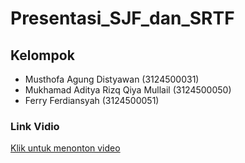 # Presentasi_SJF_dan_SRTF

## Kelompok
- Musthofa Agung Distyawan (3124500031)
- Mukhamad Aditya Rizq Qiya Mullail (3124500050)
- Ferry Ferdiansyah (3124500051)

### Link Vidio
[Klik untuk menonton video](https://youtu.be/qYwl_hTrjT0?si=UcU7-26byUGVmq1f)
